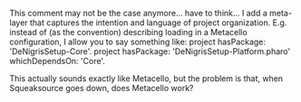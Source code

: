 This comment may not be the case anymore... have to think...
I add a meta-layer that captures the intention and language of project organization. E.g. instead of (as the convention) describing loading in a Metacello configuration, I allow you to say something like:
project hasPackage: 'DeNigrisSetup-Core'.
project hasPackage: 'DeNigrisSetup-Platform.pharo' whichDependsOn: 'Core'.

This actually sounds exactly like Metacello, but the problem is that, when Squeaksource goes down, does Metacello work?